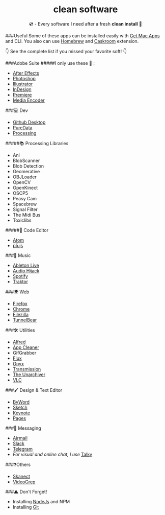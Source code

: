 <h1 align="center"> clean software </h1>
<p align="center">💿 - Every software I need after a fresh <b>clean install</b> 💫</p>

###Useful
Some of these apps can be installed easily with [Get Mac Apps](http://www.getmacapps.com/) and CLI.
You also can use [Homebrew](https://brew.sh/) and [Caskroom](https://caskroom.github.io/) extension.

👇 See the complete list if you missed your favorite soft! 👇


###Adobe Suite
#####I only use these 🐶 :
- [After Effects](http://www.adobe.com/fr/products/aftereffects.html)
- [Photoshop](http://www.adobe.com/fr/products/photoshop.html)
- [Illustrator](http://www.adobe.com/fr/products/illustrator.html)
- [InDesign](http://www.adobe.com/fr/products/indesign.html)
- [Premiere](http://www.adobe.com/fr/products/premiere.html)
- [Media Encoder](http://www.adobe.com/fr/products/media-encoder.html)

###💻 Dev
- [Github Desktop](https://desktop.github.com/)
- [PureData](https://puredata.info/downloads)
- [Processing](https://processing.org/download/?processing)

#####📚 Processing Libraries
- Ani
- BlobScanner
- Blob Detection
- Geomerative
- OBJLoader
- OpenCV
- OpenKinect
- OSCP5
- Peasy Cam
- Spacebrew
- Signal Filter
- The Midi Bus
- Toxiclibs

#####📝 Code Editor
- [Atom](https://atom.io/)
- [p5.js](http://p5js.org/download/)

###🎼 Music
- [Ableton Live](https://www.ableton.com/en/live/)
- [Audio Hijack](https://www.rogueamoeba.com/audiohijack/buy.php)
- [Spotify](https://www.spotify.com/fr/download/mac/)
- [Traktor](https://www.native-instruments.com/fr/products/traktor/dj-software/traktor-pro-2/)

###🌍 Web
- [Firefox](https://www.mozilla.org/en-US/firefox/all/#fr)
- [Chrome](https://www.google.com/chrome/browser/desktop/index.html)
- [Filezilla](https://filezilla-project.org/download.php?type=client)
- [TunnelBear](https://www.tunnelbear.com/download)

###🛠 Utilities
- [Alfred](https://www.alfredapp.com/)
- [App Cleaner](https://freemacsoft.net/appcleaner/)
- GifGrabber
- [Flux](https://justgetflux.com/)
- [Onyx](http://www.titanium.free.fr/onyx.html)
- [Transmission](https://transmissionbt.com/)
- [The Unarchiver](http://the-unarchiver.fr.softonic.com/mac)
- [VLC](https://www.videolan.org/vlc/)

###🖌 Design & Text Editor
- [ByWord](https://www.bywordapp.com/)
- [Sketch](https://www.sketchapp.com/)
- [Keynote](http://www.apple.com/fr/keynote/)
- [Pages](http://www.apple.com/fr/pages/)


###💬 Messaging
- [Airmail](http://airmailapp.com/)
- [Slack](https://slack.com/is)
- [Telegram](https://telegram.org/)
- *For visual and online chat, I use* [Talky](https://talky.io/)


###❓Others
- [Skanect](http://skanect.occipital.com/)
- [VideoGrep](https://github.com/antiboredom/videogrep)

###⚠️ Don't Forget!
- Installing [NodeJs](https://nodejs.org/en/) and NPM
- Installing [Git](https://git-scm.com/book/en/v2/Getting-Started-Installing-Git#Installing-on-Mac)

